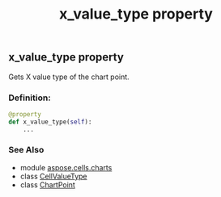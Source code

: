 ﻿---
title: x_value_type property
second_title: Aspose.Cells for Python via .NET API References
description: 
type: docs
weight: 420
url: /aspose.cells.charts/chartpoint/x_value_type/
is_root: false
---

## x_value_type property


Gets X value type of the chart point.
### Definition:
```python
@property
def x_value_type(self):
    ...
```

### See Also
* module [aspose.cells.charts](../../)
* class [CellValueType](/cells/python-net/aspose.cells/cellvaluetype)
* class [ChartPoint](/cells/python-net/aspose.cells.charts/chartpoint)
